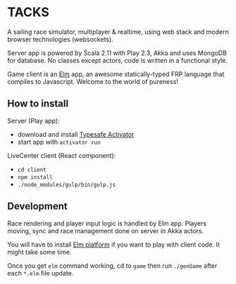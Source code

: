 TACKS
=====

A sailing race simulator, multiplayer & realtime, using web stack and modern browser technologies (websockets).

Server app is powered by Scala 2.11 with Play 2.3, Akka and uses MongoDB for database. No classes except actors, code is written in a functional style. 

Game client is an [Elm](http://elm-lang.org/) app, an awesome statically-typed FRP language that compiles to Javascript. Welcome to the world of pureness!

How to install
--------------

Server (Play app): 

 - download and install [Typesafe Activator](https://typesafe.com/activator)
 - start app with `activator run`

LiveCenter client (React component):

 - `cd client`
 - `npm install`
 - `./node_modules/gulp/bin/gulp.js`

Development
-----------

Race rendering and player input logic is handled by Elm app. Players moving, sync and race management done on server in Akka actors.

You will have to install [Elm platform](https://github.com/elm-lang/elm-platform/blob/master/README.md#elm-platform) if you want to play with client code. It might take some time.

Once you get `elm` command working, cd to `game` then run `./genGame` after each `*.elm` file update.
